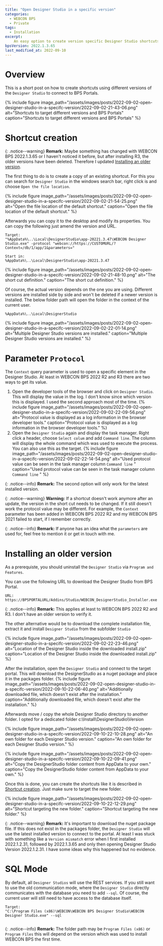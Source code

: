 ```yaml
---
title: "Open Designer Studio in a specific version"
categories:
  - WEBCON BPS 
  - Private 
tags:
  - Installation
excerpt:
    An easy option to create version specific Designer Studio shortcuts to target different environments.
bpsVersion: 2022.1.3.65
last_modified_at: 2022-09-10
---
```


# Overview  
This is a short post on how to create shortcuts using different versions of the `Designer Studio` to connect to BPS Portals.

{% include figure image_path="/assets/images/posts/2022-09-02-open-designer-studio-in-a-specifc-version/2022-09-02-21-43-06.png" alt="Shortcuts to target different versions and BPS Portals" caption="Shortcuts to target different versions and BPS Portals" %}


# Shortcut creation


{: .notice--warning}
**Remark:** Maybe something has changed with WEBCON BPS 2022.1.3.65 or I haven't noticed it before, but after installing R3, the older versions have been deleted. Therefore I updated [Installing an older version](https://daniels-notes.de/posts/2022/open-designer-studio-in-a-specifc-version#installing-an-older-version).

The first thing to do is to create a copy of an existing shortcut. For this you can search for `Designer Studio` in the windows search bar, right click is and choose `Open the file location`. 

{% include figure image_path="/assets/images/posts/2022-09-02-open-designer-studio-in-a-specifc-version/2022-09-02-21-54-25.png" alt="Open the file location of the default shortcut." caption="Open the file location of the default shortcut." %}

Afterwards you can copy it to the desktop and modify its properties. You can copy the following just amend the version and URL.

```
Target:
"%AppData%\..\Local\DesignerStudio\app-20221.3.47\WEBCON Designer Studio.exe" -protocol "webcon://https://CUSTOMURL/?Context=/db/1/app/1&parameters="

Start in:
%AppData%\..\Local\DesignerStudio\app-20221.3.47
```
{% include figure image_path="/assets/images/posts/2022-09-02-open-designer-studio-in-a-specifc-version/2022-09-02-21-48-10.png" alt="The short cut definition." caption="The short cut definition." %}

Of course, the actual version depends on the one you are using. Different versions are installed side by side and won't be deleted if a newer version is installed. The below folder path will open the folder in the context of the current user.

```
%AppData%\..\Local\DesignerStudio
```

{% include figure image_path="/assets/images/posts/2022-09-02-open-designer-studio-in-a-specifc-version/2022-09-02-22-01-14.png" alt="Multiple Designer Studio versions are installed." caption="Multiple Designer Studio versions are installed." %}

# Parameter `Protocol`
The `Context` query parameter is used to open a specific element in the Designer Studio. At least in WEBCON BPS 2022 R2 and R3 there are two ways to get its value.  
1. Open the developer tools of the browser and click on `Designer Studio`. This will display the value in the log. I don't know since which version this is displayed. I used the second approach most of the time.
{% include figure image_path="/assets/images/posts/2022-09-02-open-designer-studio-in-a-specifc-version/2022-09-02-22-09-56.png" alt="Protocol value is displayed as a log information in the browser developer tools." caption="Protocol value is displayed as a log information in the browser developer tools." %}
2. Open the `Designer Studio` again and display the task manager. Right click a header, choose `Select colum` and add `Command line`. The column will display the whole command which was used to execute the process. You can also use this as the target.
{% include figure image_path="/assets/images/posts/2022-09-02-open-designer-studio-in-a-specifc-version/2022-09-02-22-14-54.png" alt="Used protocol value can be seen in the task manager column `Command line` " caption="Used protocol value can be seen in the task manager column `Command line` " %}


{: .notice--info}
**Remark:** The second option will only work for the latest installed version.

{: .notice--warning}
**Warning:** If a shortcut doesn't work anymore after an update, the version in the short cut needs to be changed. If it still doesn't work the protocol value may be different. For example, the `Context` parameter has been added in WEBCON BPS 2022 R2 and my WEBCON BPS 2021 failed to start, if I remember correctly.

{: .notice--info}
**Remark:** If anyone has an idea what the `parameters` are used for, feel free to mention it or get in touch with me.


# Installing an older version
As a prerequiste, you should uninstall the `Designer Studio` via `Program and Features`. 

You can use the following URL to download the Designer Studio from BPS Portal.
```
URL: https://BPSPORTALURL/Addins/Studio/WEBCON_DesignerStudio_Installer.exe
```

{: .notice--info}
**Remark:** This applies at least to WEBCON BPS 2022 R2 and R3. I don't have an older version to verify it.

The other alternative would be to download the complete installation file, extract it and install `Designer Studio` from the subfolder `Studio`

{% include figure image_path="/assets/images/posts/2022-09-02-open-designer-studio-in-a-specifc-version/2022-09-02-22-23-46.png" alt="Location of the Designer Studio inside the downloaded install.zip" caption="Location of the Designer Studio inside the downloaded install.zip" %}

After the installation, open the `Designer Studio` and connect to the target portal. This will download the DesignerStudio as a nuget package and place it in the packages folder.
{% include figure image_path="/assets/images/posts/2022-09-02-open-designer-studio-in-a-specifc-version/2022-09-10-22-06-40.png" alt="Additionally downloaded file, which doesn't exist after the installation." caption="Additionally downloaded file, which doesn't exist after the installation." %}

Afterwards move / copy the whole Designer Studio directory to another folder. I opted for a dedicated folder c:\Install\DesignerStudio\Version

{% include figure image_path="/assets/images/posts/2022-09-02-open-designer-studio-in-a-specifc-version/2022-09-10-22-10-28.png" alt="An own folder for each Designer Studio version." caption="An own folder for each Designer Studio version." %}

{% include figure image_path="/assets/images/posts/2022-09-02-open-designer-studio-in-a-specifc-version/2022-09-10-22-09-41.png" alt="Copy the DesignerStudio folder content from AppData to your own." caption="Copy the DesignerStudio folder content from AppData to your own." %}

Once this is done, you can create the shortcuts like it is described in [Shortcut creation](https://daniels-notes.de/posts/2022/open-designer-studio-in-a-specifc-version#shortcut-creation). Just make sure to target the new folder.

{% include figure image_path="/assets/images/posts/2022-09-02-open-designer-studio-in-a-specifc-version/2022-09-10-22-12-29.png" alt="Shortcut targeting the new folder." caption="Shortcut targeting the new folder." %}


{: .notice--warning}
**Remark:** It's important to download the nuget package file. If this does not exist in the packages folder, the `Designer Studio` will use the latest installed version to connect to the portal. At least I was stuck with something like a `Version mismatch` error when I first installed 2022.1.2.31, followed by 2022.1.3.65 and only then opening Designer Studio Version 2022.1.2.31. I have some ideas why this happened but no evidence.

# SQL Mode
By default, all `Designer Studios` will use the REST services. If you still want to use the old communication mode, where the `Designer Studio` directly communicates with the database you need to add `--sql`. Of course, the current user will still need to have access to the database itself.
```
Target:
"C:\Program Files (x86)\WEBCON\WEBCON BPS Designer Studio\WEBCON Designer Studio.exe" --sql


```

{: .notice--info}
**Remark:** The folder path may be `Program Files (x86)` or `Program Files` this will depend on the version which was used to install WEBCON BPS the first time.